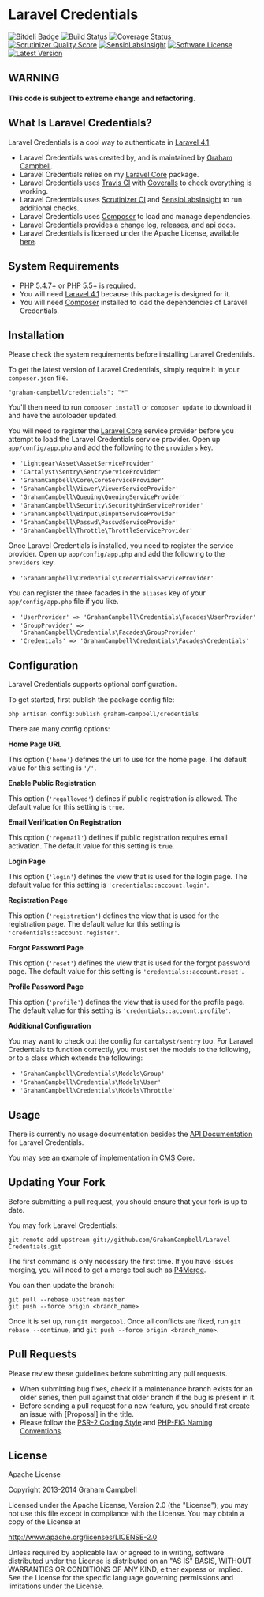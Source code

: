 Laravel Credentials
===================


[![Bitdeli Badge](https://d2weczhvl823v0.cloudfront.net/GrahamCampbell/Laravel-Credentials/trend.png)](https://bitdeli.com/free "Bitdeli Badge")
[![Build Status](https://travis-ci.org/GrahamCampbell/Laravel-Credentials.png)](https://travis-ci.org/GrahamCampbell/Laravel-Credentials)
[![Coverage Status](https://coveralls.io/repos/GrahamCampbell/Laravel-Credentials/badge.png)](https://coveralls.io/r/GrahamCampbell/Laravel-Credentials)
[![Scrutinizer Quality Score](https://scrutinizer-ci.com/g/GrahamCampbell/Laravel-Credentials/badges/quality-score.png?s=b384661adefa74fb4c695e50c7832c7f1ceea470)](https://scrutinizer-ci.com/g/GrahamCampbell/Laravel-Credentials)
[![SensioLabsInsight](https://insight.sensiolabs.com/projects/223971eb-99e6-47b4-8107-ee5b9a4b4446/mini.png)](https://insight.sensiolabs.com/projects/223971eb-99e6-47b4-8107-ee5b9a4b4446)
[![Software License](https://poser.pugx.org/graham-campbell/credentials/license.png)](https://github.com/GrahamCampbell/Laravel-Credentials/blob/master/LICENSE.md)
[![Latest Version](https://poser.pugx.org/graham-campbell/credentials/v/stable.png)](https://packagist.org/packages/graham-campbell/credentials)


## WARNING

#### This code is subject to extreme change and refactoring.


## What Is Laravel Credentials?

Laravel Credentials is a cool way to authenticate in [Laravel 4.1](http://laravel.com).

* Laravel Credentials was created by, and is maintained by [Graham Campbell](https://github.com/GrahamCampbell).
* Laravel Credentials relies on my [Laravel Core](https://github.com/GrahamCampbell/Laravel-Core) package.
* Laravel Credentials uses [Travis CI](https://travis-ci.org/GrahamCampbell/Laravel-Credentials) with [Coveralls](https://coveralls.io/r/GrahamCampbell/Laravel-Credentials) to check everything is working.
* Laravel Credentials uses [Scrutinizer CI](https://scrutinizer-ci.com/g/GrahamCampbell/Laravel-Credentials) and [SensioLabsInsight](https://insight.sensiolabs.com/projects/223971eb-99e6-47b4-8107-ee5b9a4b4446) to run additional checks.
* Laravel Credentials uses [Composer](https://getcomposer.org) to load and manage dependencies.
* Laravel Credentials provides a [change log](https://github.com/GrahamCampbell/Laravel-Credentials/blob/master/CHANGELOG.md), [releases](https://github.com/GrahamCampbell/Laravel-Credentials/releases), and [api docs](http://grahamcampbell.github.io/Laravel-Credentials).
* Laravel Credentials is licensed under the Apache License, available [here](https://github.com/GrahamCampbell/Laravel-Credentials/blob/master/LICENSE.md).


## System Requirements

* PHP 5.4.7+ or PHP 5.5+ is required.
* You will need [Laravel 4.1](http://laravel.com) because this package is designed for it.
* You will need [Composer](https://getcomposer.org) installed to load the dependencies of Laravel Credentials.


## Installation

Please check the system requirements before installing Laravel Credentials.

To get the latest version of Laravel Credentials, simply require it in your `composer.json` file.

`"graham-campbell/credentials": "*"`

You'll then need to run `composer install` or `composer update` to download it and have the autoloader updated.

You will need to register the [Laravel Core](https://github.com/GrahamCampbell/Laravel-Core) service provider before you attempt to load the Laravel Credentials service provider. Open up `app/config/app.php` and add the following to the `providers` key.

* `'Lightgear\Asset\AssetServiceProvider'`
* `'Cartalyst\Sentry\SentryServiceProvider'`
* `'GrahamCampbell\Core\CoreServiceProvider'`
* `'GrahamCampbell\Viewer\ViewerServiceProvider'`
* `'GrahamCampbell\Queuing\QueuingServiceProvider'`
* `'GrahamCampbell\Security\SecurityMinServiceProvider'`
* `'GrahamCampbell\Binput\BinputServiceProvider'`
* `'GrahamCampbell\Passwd\PasswdServiceProvider'`
* `'GrahamCampbell\Throttle\ThrottleServiceProvider'`

Once Laravel Credentials is installed, you need to register the service provider. Open up `app/config/app.php` and add the following to the `providers` key.

* `'GrahamCampbell\Credentials\CredentialsServiceProvider'`

You can register the three facades in the `aliases` key of your `app/config/app.php` file if you like.

* `'UserProvider' => 'GrahamCampbell\Credentials\Facades\UserProvider'`
* `'GroupProvider' => 'GrahamCampbell\Credentials\Facades\GroupProvider'`
* `'Credentials' => 'GrahamCampbell\Credentials\Facades\Credentials'`


## Configuration

Laravel Credentials supports optional configuration.

To get started, first publish the package config file:

    php artisan config:publish graham-campbell/credentials

There are many config options:

**Home Page URL**

This option (`'home'`) defines the url to use for the home page. The default value for this setting is `'/'`.

**Enable Public Registration**

This option (`'regallowed'`) defines if public registration is allowed. The default value for this setting is `true`.

**Email Verification On Registration**

This option (`'regemail'`) defines if public registration requires email activation. The default value for this setting is `true`.

**Login Page**

This option (`'login'`) defines the view that is used for the login page. The default value for this setting is `'credentials::account.login'`.

**Registration Page**

This option (`'registration'`) defines the view that is used for the registration page. The default value for this setting is `'credentials::account.register'`.

**Forgot Password Page**

This option (`'reset'`) defines the view that is used for the forgot password page. The default value for this setting is `'credentials::account.reset'`.

**Profile Password Page**

This option (`'profile'`) defines the view that is used for the profile page. The default value for this setting is `'credentials::account.profile'`.

**Additional Configuration**

You may want to check out the config for `cartalyst/sentry` too. For Laravel Credentials to function correctly, you must set the models to the following, or to a class which extends the following:

* `'GrahamCampbell\Credentials\Models\Group'`
* `'GrahamCampbell\Credentials\Models\User'`
* `'GrahamCampbell\Credentials\Models\Throttle'`


## Usage

There is currently no usage documentation besides the [API Documentation](http://grahamcampbell.github.io/Laravel-Credentials
) for Laravel Credentials.

You may see an example of implementation in [CMS Core](https://github.com/GrahamCampbell/CMS-Core).


## Updating Your Fork

Before submitting a pull request, you should ensure that your fork is up to date.

You may fork Laravel Credentials:

    git remote add upstream git://github.com/GrahamCampbell/Laravel-Credentials.git

The first command is only necessary the first time. If you have issues merging, you will need to get a merge tool such as [P4Merge](http://perforce.com/product/components/perforce_visual_merge_and_diff_tools).

You can then update the branch:

    git pull --rebase upstream master
    git push --force origin <branch_name>

Once it is set up, run `git mergetool`. Once all conflicts are fixed, run `git rebase --continue`, and `git push --force origin <branch_name>`.


## Pull Requests

Please review these guidelines before submitting any pull requests.

* When submitting bug fixes, check if a maintenance branch exists for an older series, then pull against that older branch if the bug is present in it.
* Before sending a pull request for a new feature, you should first create an issue with [Proposal] in the title.
* Please follow the [PSR-2 Coding Style](https://github.com/php-fig/fig-standards/blob/master/accepted/PSR-2-coding-style-guide.md) and [PHP-FIG Naming Conventions](https://github.com/php-fig/fig-standards/blob/master/bylaws/002-psr-naming-conventions.md).


## License

Apache License

Copyright 2013-2014 Graham Campbell

Licensed under the Apache License, Version 2.0 (the "License");
you may not use this file except in compliance with the License.
You may obtain a copy of the License at

 http://www.apache.org/licenses/LICENSE-2.0

Unless required by applicable law or agreed to in writing, software
distributed under the License is distributed on an "AS IS" BASIS,
WITHOUT WARRANTIES OR CONDITIONS OF ANY KIND, either express or implied.
See the License for the specific language governing permissions and
limitations under the License.
